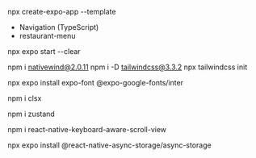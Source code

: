 npx create-expo-app --template
- Navigation (TypeScript)
- restaurant-menu

npx expo start --clear

npm i nativewind@2.0.11
npm i -D tailwindcss@3.3.2
npx tailwindcss init

npx expo install expo-font @expo-google-fonts/inter

npm i clsx

npm i zustand

npm i react-native-keyboard-aware-scroll-view

npx expo install @react-native-async-storage/async-storage
